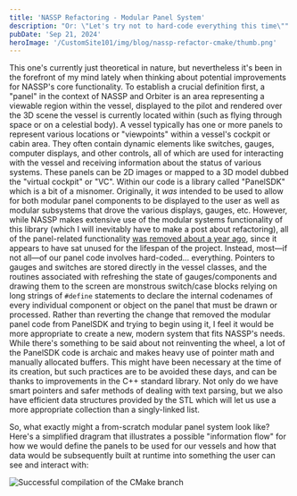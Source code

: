 ```yaml
---
title: 'NASSP Refactoring - Modular Panel System'
description: "Or: \"Let's try not to hard-code everything this time\""
pubDate: 'Sep 21, 2024'
heroImage: '/CustomSite101/img/blog/nassp-refactor-cmake/thumb.png'
---
```


This one's currently just theoretical in nature, but nevertheless it's been in the forefront of my mind lately when thinking about potential improvements for NASSP's core functionality. To establish a crucial definition first, a "panel" in the context of NASSP and Orbiter is an area representing a viewable region within the vessel, displayed to the pilot and rendered over the 3D scene the vessel is currently located within (such as flying through space or on a celestial body). A vessel typically has one or more panels to represent various locations or "viewpoints" within a vessel's cockpit or cabin area. They often contain dynamic elements like switches, gauges, computer displays, and other controls, all of which are used for interacting with the vessel and receiving information about the status of various systems. These panels can be 2D images or mapped to a 3D model dubbed the "virtual cockpit" or "VC". Within our code is a library called "PanelSDK" which is a bit of a misnomer. Originally, it *was* intended to be used to allow for both modular panel components to be displayed to the user as well as modular subsystems that drove the various displays, gauges, etc. However, while NASSP makes extensive use of the modular systems functionality of this library (which I will inevitably have to make a post about refactoring), all of the panel-related functionality [was removed about a year ago](https://github.com/orbiternassp/NASSP/commit/ed16e1f0614af56eb780ff066ff97131931ecd66), since it appears to have sat unused for the lifespan of the project. Instead, most—if not all—of our panel code involves hard-coded... everything. Pointers to gauges and switches are stored directly in the vessel classes, and the routines associated with refreshing the state of gauges/components and drawing them to the screen are monstrous switch/case blocks relying on long strings of `#define` statements to declare the internal codenames of every individual component or object on the panel that must be drawn or processed. Rather than reverting the change that removed the modular panel code from PanelSDK and trying to begin using it, I feel it would be more appropriate to create a new, modern system that fits NASSP's needs. While there's something to be said about not reinventing the wheel, a lot of the PanelSDK code is archaic and makes heavy use of pointer math and manually allocated buffers. This might have been necessary at the time of its creation, but such practices are to be avoided these days, and can be thanks to improvements in the C++ standard library. Not only do we have smart pointers and safer methods of dealing with text parsing, but we also have efficient data structures provided by the STL which will let us use a more appropriate collection than a singly-linked list.

So, what exactly might a from-scratch modular panel system look like? Here's a simplified dragram that illustrates a possible "information flow" for how we would define the panels to be used for our vessels and how that data would be subsequently built at runtime into something the user can see and interact with:

![Successful compilation of the CMake branch](/CustomSite101/img/blog/nassp-refactor-modular-panels/flow_diagram.png)

